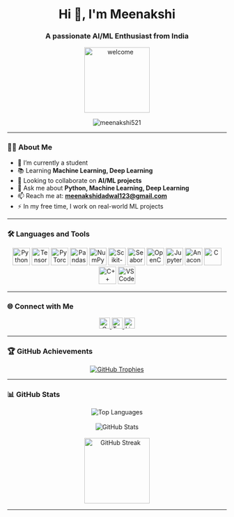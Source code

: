 <h1 align="center">Hi 👋, I'm Meenakshi</h1>
<h3 align="center">A passionate AI/ML Enthusiast from India</h3>

<div align="center">
  <img height="150" src="https://media.giphy.com/media/M9gbBd9nbDrOTu1Mqx/giphy.gif" alt="welcome" />
</div>

<p align="center">
  <img src="https://komarev.com/ghpvc/?username=meenakshi521&label=Profile%20views&color=0e75b6&style=flat" alt="meenakshi521" />
</p>

---

### 👩‍💻 About Me

- 🔭 I’m currently a student  
- 📚 Learning **Machine Learning, Deep Learning**  
- 🤝 Looking to collaborate on **AI/ML projects**  
- 💬 Ask me about **Python, Machine Learning, Deep Learning**  
- 📫 Reach me at: **meenakshidadwal123@gmail.com**  
- ⚡ In my free time, I work on real-world ML projects

---

### 🛠 Languages and Tools

<div align="center">
  <img src="https://cdn.jsdelivr.net/gh/devicons/devicon/icons/python/python-original.svg" height="40" alt="Python" />
  <img src="https://cdn.jsdelivr.net/gh/devicons/devicon/icons/tensorflow/tensorflow-original.svg" height="40" alt="TensorFlow" />
  <img src="https://cdn.jsdelivr.net/gh/devicons/devicon/icons/pytorch/pytorch-original.svg" height="40" alt="PyTorch" />
  <img src="https://cdn.jsdelivr.net/gh/devicons/devicon/icons/pandas/pandas-original.svg" height="40" alt="Pandas" />
  <img src="https://cdn.jsdelivr.net/gh/devicons/devicon/icons/numpy/numpy-original.svg" height="40" alt="NumPy" />
  <img src="https://upload.wikimedia.org/wikipedia/commons/0/05/Scikit_learn_logo_small.svg" height="40" alt="Scikit-learn" />
  <img src="https://seaborn.pydata.org/_static/logo-wide-lightbg.svg" height="40" alt="Seaborn" />
  <img src="https://cdn.jsdelivr.net/gh/devicons/devicon/icons/opencv/opencv-original.svg" height="40" alt="OpenCV" />
  <img src="https://cdn.jsdelivr.net/gh/devicons/devicon/icons/jupyter/jupyter-original.svg" height="40" alt="Jupyter" />
  <img src="https://cdn.jsdelivr.net/gh/devicons/devicon/icons/anaconda/anaconda-original.svg" height="40" alt="Anaconda" />
  <img src="https://cdn.jsdelivr.net/gh/devicons/devicon/icons/c/c-original.svg" height="40" alt="C" />
  <img src="https://cdn.jsdelivr.net/gh/devicons/devicon/icons/cplusplus/cplusplus-original.svg" height="40" alt="C++" />
  <img src="https://cdn.jsdelivr.net/gh/devicons/devicon/icons/vscode/vscode-original.svg" height="40" alt="VSCode" />
</div>

---

### 🌐 Connect with Me

<div align="center">
  <a href="mailto:meenakshidadwal123@gmail.com">
    <img src="https://img.shields.io/static/v1?message=Gmail&logo=gmail&label=&color=D14836&logoColor=white&labelColor=&style=for-the-badge" height="25" alt="Gmail" />
  </a>
  <a href="https://twitter.com/meenakshi" target="_blank">
    <img src="https://img.shields.io/static/v1?message=Twitter&logo=twitter&label=&color=1DA1F2&logoColor=white&labelColor=&style=for-the-badge" height="25" alt="Twitter" />
  </a>
  <a href="https://linkedin.com/in/meenakshi%20dadwal" target="_blank">
    <img src="https://img.shields.io/static/v1?message=LinkedIn&logo=linkedin&label=&color=0077B5&logoColor=white&labelColor=&style=for-the-badge" height="25" alt="LinkedIn" />
  </a>
</div>

---

### 🏆 GitHub Achievements

<div align="center">
  <a href="https://github.com/ryo-ma/github-profile-trophy">
    <img src="https://github-profile-trophy.vercel.app/?username=meenakshi521&theme=dracula&row=1&column=6" alt="GitHub Trophies" />
  </a>
</div>

---

### 📊 GitHub Stats

<div align="center">
  <img src="https://github-readme-stats.vercel.app/api/top-langs?username=meenakshi521&show_icons=true&locale=en&layout=compact&theme=dracula" alt="Top Languages" />
  <br><br>
  <img src="https://github-readme-stats.vercel.app/api?username=meenakshi521&show_icons=true&locale=en&theme=dracula" alt="GitHub Stats" />
  <br><br>
  <img src="https://streak-stats.demolab.com?user=meenakshi521&locale=en&mode=daily&theme=dracula&hide_border=false&border_radius=5" height="150" alt="GitHub Streak" />
</div>

---

